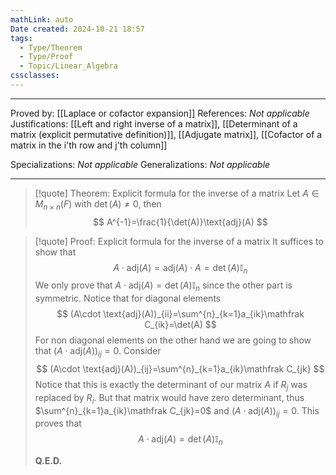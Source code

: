 ```yaml
---
mathLink: auto
Date created: 2024-10-21 18:57
tags:
  - Type/Theorem
  - Type/Proof
  - Topic/Linear_Algebra
cssclasses:
---
```


---

Proved by: [[Laplace or cofactor expansion]]
References: _Not applicable_
Justifications: [[Left and right inverse of a matrix]], [[Determinant of a matrix (explicit permutative definition)]], [[Adjugate matrix]], [[Cofactor of a matrix in the i'th row and j'th column]]

Specializations: _Not applicable_
Generalizations: _Not applicable_

---

> [!quote] Theorem: Explicit formula for the inverse of a matrix
> Let $A\in M_{n\times n}(F)$ with $\det (A)\neq 0$, then $$ A^{-1}=\frac{1}{\det(A)}\text{adj}(A) $$

>[!quote] Proof: Explicit formula for the inverse of a matrix
>It suffices to show that $$ A \cdot \text{adj}(A)=\text{adj}(A)\cdot A=\det(A)\mathbb{I}_{n} $$We only prove that $A \cdot \text{adj}(A)=\det(A)\mathbb{I}_{n}$ since the other part is symmetric. Notice that for diagonal elements $$ (A\cdot \text{adj}(A))_{ii}=\sum^{n}_{k=1}a_{ik}\mathfrak C_{ik}=\det(A) $$For non diagonal elements on the other hand we are going to show that $(A\cdot \text{adj}(A))_{ij}=0$. Consider $$ (A\cdot \text{adj}(A))_{ij}=\sum^{n}_{k=1}a_{ik}\mathfrak C_{jk} $$Notice that this is exactly the determinant of our matrix $A$ if $R_{j}$ was replaced by $R_{i}$. But that matrix would have zero determinant, thus $\sum^{n}_{k=1}a_{ik}\mathfrak C_{jk}=0$ and $(A\cdot \text{adj}(A))_{ij}=0$. This proves that $$ A \cdot \text{adj}(A)=\det(A)\mathbb{I}_{n} $$
>
>**Q.E.D.**

